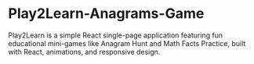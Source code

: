 # Play2Learn-Anagrams-Game
Play2Learn is a simple React single-page application featuring fun educational mini-games like Anagram Hunt and Math Facts Practice, built with React, animations, and responsive design.
